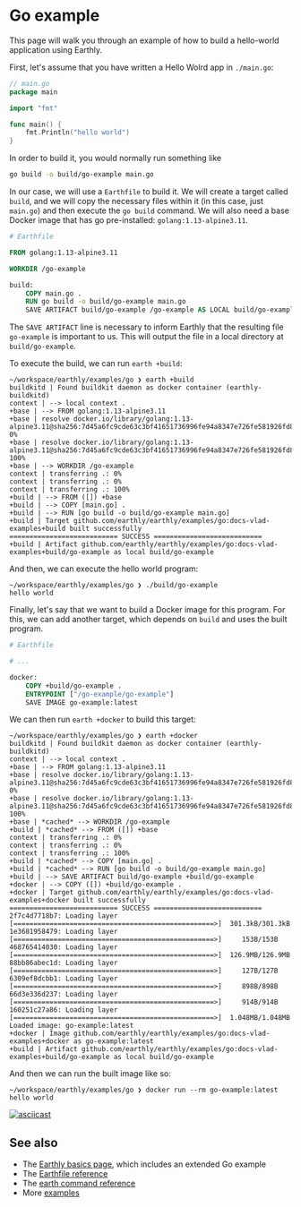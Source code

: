 # Go example

This page will walk you through an example of how to build a hello-world application using Earthly.

First, let's assume that you have written a Hello Wolrd app in `./main.go`:

```go
// main.go
package main

import "fmt"

func main() {
	fmt.Println("hello world")
}
```

In order to build it, you would normally run something like

```bash
go build -o build/go-example main.go
```

In our case, we will use a `Earthfile` to build it. We will create a target called `build`, and we will copy the necessary files within it (in this case, just `main.go`) and then execute the `go build` command. We will also need a base Docker image that has go pre-installed: `golang:1.13-alpine3.11`.

```Dockerfile
# Earthfile

FROM golang:1.13-alpine3.11

WORKDIR /go-example

build:
    COPY main.go .
    RUN go build -o build/go-example main.go
    SAVE ARTIFACT build/go-example /go-example AS LOCAL build/go-example
```

The `SAVE ARTIFACT` line is necessary to inform Earthly that the resulting file `go-example` is important to us. This will output the file in a local directory at `build/go-example`.

To execute the build, we can run `earth +build`:

```
~/workspace/earthly/examples/go ❯ earth +build
buildkitd | Found buildkit daemon as docker container (earthly-buildkitd)
context | --> local context .
+base | --> FROM golang:1.13-alpine3.11
+base | resolve docker.io/library/golang:1.13-alpine3.11@sha256:7d45a6fc9cde63c3bf41651736996fe94a8347e726fe581926fd8c26e244e3b2 0%
+base | resolve docker.io/library/golang:1.13-alpine3.11@sha256:7d45a6fc9cde63c3bf41651736996fe94a8347e726fe581926fd8c26e244e3b2 100%
+base | --> WORKDIR /go-example
context | transferring .: 0%
context | transferring .: 0%
context | transferring .: 100%
+build | --> FROM ([]) +base
+build | --> COPY [main.go] .
+build | --> RUN [go build -o build/go-example main.go]
+build | Target github.com/earthly/earthly/examples/go:docs-vlad-examples+build built successfully
=========================== SUCCESS ===========================
+build | Artifact github.com/earthly/earthly/examples/go:docs-vlad-examples+build/go-example as local build/go-example
```

And then, we can execute the hello world program:

```
~/workspace/earthly/examples/go ❯ ./build/go-example
hello world
```

Finally, let's say that we want to build a Docker image for this program. For this, we can add another target, which depends on `build` and uses the built program.

```Dockerfile
# Earthfile

# ...

docker:
    COPY +build/go-example .
    ENTRYPOINT ["/go-example/go-example"]
    SAVE IMAGE go-example:latest
```

We can then run `earth +docker` to build this target:

```
~/workspace/earthly/examples/go ❯ earth +docker     
buildkitd | Found buildkit daemon as docker container (earthly-buildkitd)
context | --> local context .
+base | --> FROM golang:1.13-alpine3.11
+base | resolve docker.io/library/golang:1.13-alpine3.11@sha256:7d45a6fc9cde63c3bf41651736996fe94a8347e726fe581926fd8c26e244e3b2 0%
+base | resolve docker.io/library/golang:1.13-alpine3.11@sha256:7d45a6fc9cde63c3bf41651736996fe94a8347e726fe581926fd8c26e244e3b2 100%
+base | *cached* --> WORKDIR /go-example
+build | *cached* --> FROM ([]) +base
context | transferring .: 0%
context | transferring .: 0%
context | transferring .: 100%
+build | *cached* --> COPY [main.go] .
+build | *cached* --> RUN [go build -o build/go-example main.go]
+build | --> SAVE ARTIFACT build/go-example +build/go-example
+docker | --> COPY ([]) +build/go-example .
+docker | Target github.com/earthly/earthly/examples/go:docs-vlad-examples+docker built successfully
=========================== SUCCESS ===========================
2f7c4d7718b7: Loading layer [==================================================>]  301.3kB/301.3kB
1e3681958479: Loading layer [==================================================>]     153B/153B
468765414030: Loading layer [==================================================>]  126.9MB/126.9MB
88bb86abec1d: Loading layer [==================================================>]     127B/127B
6309ef8dcbb1: Loading layer [==================================================>]     898B/898B
66d3e336d237: Loading layer [==================================================>]     914B/914B
160251c27a86: Loading layer [==================================================>]  1.048MB/1.048MB
Loaded image: go-example:latest
+docker | Image github.com/earthly/earthly/examples/go:docs-vlad-examples+docker as go-example:latest
+build | Artifact github.com/earthly/earthly/examples/go:docs-vlad-examples+build/go-example as local build/go-example
```

And then we can run the built image like so:

```
~/workspace/earthly/examples/go ❯ docker run --rm go-example:latest
hello world
```

[![asciicast](https://asciinema.org/a/314637.svg)](https://asciinema.org/a/314637)

## See also

* The [Earthly basics page](../guides/basics.md), which includes an extended Go example
* The [Earthfile reference](../earthfile/earthfile.md)
* The [earth command reference](../earth-command/earth-command.md)
* More [examples](../examples/examples.md)
